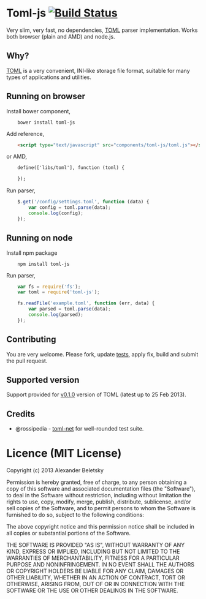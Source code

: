 # Toml-js [![Build Status](https://secure.travis-ci.org/alexanderbeletsky/toml-js.png?branch=master)](http://travis-ci.org/alexanderbeletsky/toml-js)

Very slim, very fast, no dependencies, [TOML](https://github.com/mojombo/toml) parser implementation. Works both browser (plain and AMD) and node.js.

## Why?

[TOML](https://github.com/mojombo/toml) is a very convenient, INI-like storage file format, suitable for many types of applications and utilities.

## Running on browser

Install bower component,

```
    bower install toml-js
```

Add reference,

```html
    <script type="text/javascript" src="components/toml-js/toml.js"></script>
```

or AMD,

```html
    define(['libs/toml'], function (toml) {

    });
```

Run parser,

```js
    $.get('/config/settings.toml', function (data) {
        var config = toml.parse(data);
        console.log(config);
    });
```

## Running on node

Install npm package

```
    npm install toml-js
```

Run parser,

```js
    var fs = require('fs');
    var toml = require('toml-js');

    fs.readFile('example.toml', function (err, data) {
        var parsed = toml.parse(data);
        console.log(parsed);
    });
```

## Contributing

You are very welcome. Please fork, update [tests](/test/spec/toml.spec.js), apply fix, build and submit the pull request.

## Supported version

Support provided for [v0.1.0](https://github.com/mojombo/toml/blob/master/versions/toml-v0.1.0.md) version of TOML (latest up to 25 Feb 2013).

## Credits

* @rossipedia - [toml-net](https://github.com/rossipedia/toml-net) for well-rounded test suite.

# Licence (MIT License)

Copyright (c) 2013 Alexander Beletsky

Permission is hereby granted, free of charge, to any person obtaining a copy
of this software and associated documentation files (the "Software"), to deal
in the Software without restriction, including without limitation the rights
to use, copy, modify, merge, publish, distribute, sublicense, and/or sell
copies of the Software, and to permit persons to whom the Software is
furnished to do so, subject to the following conditions:

The above copyright notice and this permission notice shall be included in
all copies or substantial portions of the Software.

THE SOFTWARE IS PROVIDED "AS IS", WITHOUT WARRANTY OF ANY KIND, EXPRESS OR
IMPLIED, INCLUDING BUT NOT LIMITED TO THE WARRANTIES OF MERCHANTABILITY,
FITNESS FOR A PARTICULAR PURPOSE AND NONINFRINGEMENT. IN NO EVENT SHALL THE
AUTHORS OR COPYRIGHT HOLDERS BE LIABLE FOR ANY CLAIM, DAMAGES OR OTHER
LIABILITY, WHETHER IN AN ACTION OF CONTRACT, TORT OR OTHERWISE, ARISING FROM,
OUT OF OR IN CONNECTION WITH THE SOFTWARE OR THE USE OR OTHER DEALINGS IN
THE SOFTWARE.

